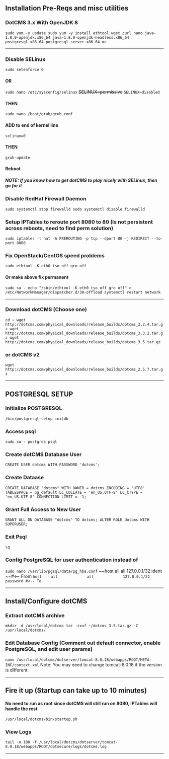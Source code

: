 ## Installation Pre-Reqs and misc utilities
### DotCMS 3.x With OpenJDK 8
`sudo yum -y update
sudo yum -y install ethtool wget curl nano java-1.8.0-openjdk.x86_64 java-1.8.0-openjdk-headless.x86_64 postgresql.x86_64 postgresql-server.x86_64 mc`

---

### Disable SELinux
`sudo setenforce 0`
#### OR
`sudo nano /etc/sysconfig/selinux`
~~SELINUX=permissive~~
`SELINUX=disabled`
#### THEN
`sudo nano /boot/grub/grub.conf`
#### ADD to end of kernel line
`selinux=0`
#### THEN
`grub-update`
#### Reboot


##### NOTE: If you know how to get dotCMS to play nicely with SELinux, then go for it

### Disable RedHat Firewall Daemon
`sudo systemctl stop firewalld
sudo systemctl disable firewalld`

### Setup IPTables to reroute port 8080 to 80 (Is not persistent across reboots, need to find perm solution)
`sudo iptables -t nat -A PREROUTING -p tcp --dport 80 -j REDIRECT --to-port 8080`

### Fix OpenStack/CentOS speed problems
`sudo ethtool -K eth0 tso off gro off`

#### Or make above fix permanent
`sudo su -
echo "/sbin/ethtool -K eth0 tso off gro off" > /etc/NetworkManager/dispatcher.d/30-offload
systemctl restart network`


---

### Download dotCMS (Choose one)
`cd ~
wget http://dotcms.com/physical_downloads/release_builds/dotcms_3.2.4.tar.gz
wget http://dotcms.com/physical_downloads/release_builds/dotcms_3.3.2.tar.gz
wget http://dotcms.com/physical_downloads/release_builds/dotcms_3.5.tar.gz`
### or dotCMS v2
`wget http://dotcms.com/physical_downloads/release_builds/dotcms_2.5.7.tar.gz`

---

## POSTGRESQL SETUP

### Initialize POSTGRESQL
`/bin/postgresql-setup initdb`

### Access psql
`sudo su - postgres
psql`

### Create dotCMS Database User
`CREATE USER dotcms WITH PASSWORD 'dotcms';`

### Create Dataase
`CREATE DATABASE "dotcms" WITH OWNER = dotcms ENCODING = 'UTF8' TABLESPACE = pg_default LC_COLLATE = 'en_US.UTF-8' LC_CTYPE = 'en_US.UTF-8' CONNECTION LIMIT = -1;`

### Grant Full Access to New User
`GRANT ALL ON DATABASE "dotcms" TO dotcms;
ALTER ROLE dotcms WITH SUPERUSER;`

### Exit Psql
`\q`

### Config PostgreSQL for user authentication instead of 
`sudo nano /var/lib/pgsql/data/pg_hba.conf`
~~host    all             all             127.0.0.1/32            ident ~~#<-- From
`host    all             all             127.0.0.1/32            password #<-- To`

---

## Install/Configure dotCMS

### Extract dotCMS archive
`mkdir -d /usr/local/dotcms
tar -zxvf ~/dotcms_3.5.tar.gz -C /usr/local/dotcms/`

### Edit Database Config (Comment out default connector, enable PostgreSQL, and edit user params)
`nano /usr/local/dotcms/dotserver/tomcat-8.0.18/webapps/ROOT/META-INF/context.xml`
Note: You may need to change tomcat-8.0.18 if the version is different

---

## Fire it up (Startup can take up to 10 minutes)
#### No need to run as root since dotCMS will still run on 8080, IPTables will handle the rest
`/usr/local/dotcms/bin/startup.sh`

### View Logs
`tail -n 100 -f /usr/local/dotcms/dotserver/tomcat-8.0.18/webapps/ROOT/dotsecure/logs/dotcms.log`

---
